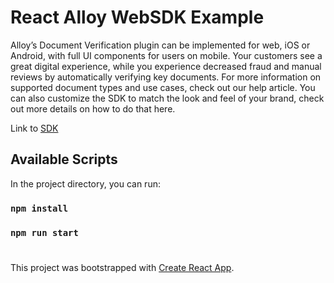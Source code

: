 # React Alloy WebSDK Example
Alloy’s Document Verification plugin can be implemented for web, iOS or Android, with full UI components for users on mobile. Your customers see a great digital experience, while you experience decreased fraud and manual reviews by automatically verifying key documents. For more information on supported document types and use cases, check out our help article. You can also customize the SDK to match the look and feel of your brand, check out more details on how to do that here.

Link to [SDK](https://developer.alloy.com/public/docs/document-verification-web-sdk)

## Available Scripts

In the project directory, you can run:

### `npm install`
### `npm run start`

# 
This project was bootstrapped with [Create React App](https://github.com/facebook/create-react-app).
